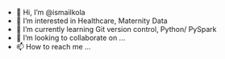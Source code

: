 - 👋 Hi, I’m @ismailkola
- 👀 I’m interested in Healthcare, Maternity Data
- 🌱 I’m currently learning Git version control, Python/ PySpark
- 💞️ I’m looking to collaborate on ...
- 📫 How to reach me ...

<!---
ismailkola/ismailkola is a ✨ special ✨ repository because its `README.md` (this file) appears on your GitHub profile.
You can click the Preview link to take a look at your changes.
--->
